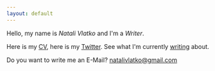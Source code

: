 ```yaml
---
layout: default
---
```


Hello, my name is <em>Natali Vlatko</em> and I'm a <em>Writer</em>.

Here is my [CV](natali-vlatko-resume.pdf), here is my [Twitter](https://twitter.com/natalisucks). See what I'm currently [writing](https://jaxenter.com/author/natalivlatko) about.

Do you want to write me an E-Mail? [natalivlatko@gmail.com](mailto:natalivlatko@gmail.com)
